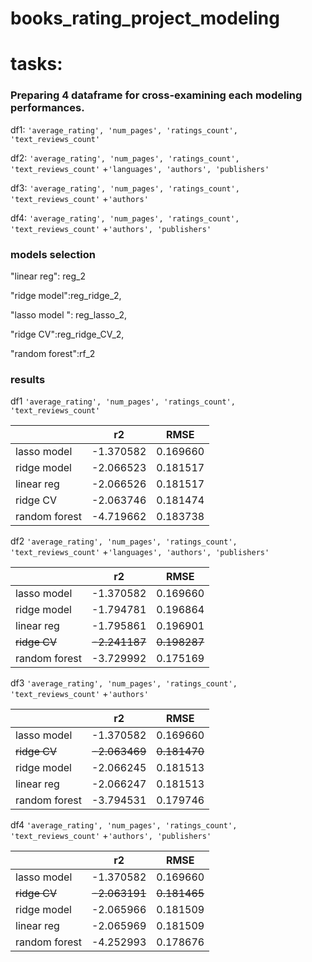 # books_rating_project_modeling

# tasks:

### Preparing 4 dataframe for cross-examining each modeling performances.

df1:
 `'average_rating', 'num_pages', 'ratings_count', 'text_reviews_count'`

df2:
`'average_rating', 'num_pages', 'ratings_count', 'text_reviews_count'`
+`'languages', 'authors', 'publishers'`

df3:
`'average_rating', 'num_pages', 'ratings_count', 'text_reviews_count'`
+`'authors'`

df4:
 `'average_rating', 'num_pages', 'ratings_count', 'text_reviews_count'`
+`'authors', 'publishers'`

### models selection

"linear reg": reg_2

"ridge model":reg_ridge_2,

"lasso model ": reg_lasso_2,

"ridge CV":reg_ridge_CV_2,

"random forest":rf_2

### results

df1
 `'average_rating', 'num_pages', 'ratings_count', 'text_reviews_count'`

|               | r2        | RMSE     |
| ------------- | --------- | -------- |
| lasso model   | -1.370582 | 0.169660 |
| ridge model   | -2.066523 | 0.181517 |
| linear reg    | -2.066526 | 0.181517 |
| ridge CV      | -2.063746 | 0.181474 |
| random forest | -4.719662 | 0.183738 |



df2
`'average_rating', 'num_pages', 'ratings_count', 'text_reviews_count'`
+`'languages', 'authors', 'publishers'`

|               | r2            | RMSE         |
| ------------- | ------------- | ------------ |
| lasso model   | -1.370582     | 0.169660     |
| ridge model   | -1.794781     | 0.196864     |
| linear reg    | -1.795861     | 0.196901     |
| ~~ridge CV~~  | ~~-2.241187~~ | ~~0.198287~~ |
| random forest | -3.729992     | 0.175169     |

df3
`'average_rating', 'num_pages', 'ratings_count', 'text_reviews_count'`
+`'authors'`

|               | r2            | RMSE         |
| ------------- | ------------- | ------------ |
| lasso model   | -1.370582     | 0.169660     |
| ~~ridge CV~~  | ~~-2.063469~~ | ~~0.181470~~ |
| ridge model   | -2.066245     | 0.181513     |
| linear reg    | -2.066247     | 0.181513     |
| random forest | -3.794531     | 0.179746     |

df4
 `'average_rating', 'num_pages', 'ratings_count', 'text_reviews_count'`
+`'authors', 'publishers'`

|               | r2            | RMSE         |
| ------------- | ------------- | ------------ |
| lasso model   | -1.370582     | 0.169660     |
| ~~ridge CV~~  | ~~-2.063191~~ | ~~0.181465~~ |
| ridge model   | -2.065966     | 0.181509     |
| linear reg    | -2.065969     | 0.181509     |
| random forest | -4.252993     | 0.178676     |
